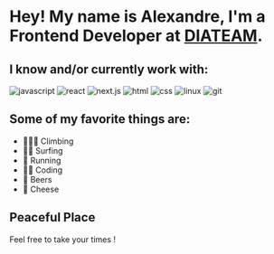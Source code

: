 # Hey! My name is Alexandre, I'm a Frontend Developer at [DIATEAM](https://www.diateam.net/).

## I know and/or currently work with:

![javascript](https://img.shields.io/badge/javascript-f7df1e?&style=for-the-badge&logo=javascript&logoColor=black)
![react](https://img.shields.io/badge/react-61dafb?style=for-the-badge&logo=react&logoColor=black)
![next.js](https://img.shields.io/badge/next.js-000000?style=for-the-badge&logo=next.js&logoColor=white)
![html](https://img.shields.io/badge/html-ec642a?&style=for-the-badge&logo=html5&logoColor=white)
![css](https://img.shields.io/badge/css-007acc?&style=for-the-badge&logo=css3&logoColor=white)
![linux](https://img.shields.io/badge/linux-fcc624?style=for-the-badge&logo=linux&logoColor=black)
![git](https://img.shields.io/badge/git-f05032?style=for-the-badge&logo=git&logoColor=white)

## Some of my favorite things are:

- 🧗🏻‍♂️ Climbing
- 🏄🏻‍ Surfing
- 🏃 Running
- 🧑‍💻 Coding
- 🍺 Beers
- 🧀 Cheese

## Peaceful Place

Feel free to take your times !
